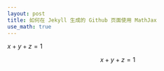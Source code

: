 ```yaml
---
layout: post
title: 如何在 Jekyll 生成的 Github 页面使用 MathJax
use_math: true
---
```


$x+y+z=1$

$$
x+y+z=1
$$